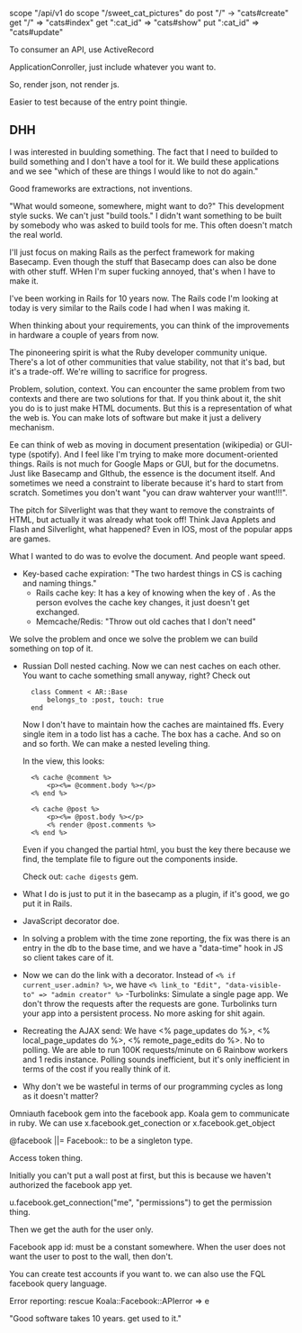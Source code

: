 
 scope "/api/v1 do
   scope "/sweet_cat_pictures" do
   post "/" -> "cats#create"
   get "/" => "cats#index"
   get ":cat_id" => "cats#show"
   put ":cat_id" => "cats#update"

To consumer an API, use ActiveRecord

ApplicationConroller, just include whatever you want to.

So, render json, not render js.

Easier to test because of the entry point thingie.



## DHH

I was interested in buulding something. The fact that I need to builded to build something and I don't have a tool for it. We build these applications and we see "which of these are things I would like to not do again."

Good frameworks are extractions, not inventions.

"What would someone, somewhere, might want to do?" This development style sucks. We can't just "build tools." I didn't want something to be built by somebody who was asked to build tools for me. This often doesn't match the real world.

I'll just focus on making Rails as the perfect framework for making Basecamp. Even though the stuff that Basecamp does can also be done with other stuff. WHen I'm super fucking annoyed, that's when I have to make it.

I've been working in Rails for 10 years now. The Rails code I'm looking at today is very similar to the Rails code I had when I was making it.

When thinking about your requirements, you can think of the improvements in hardware a couple of years from now.

The pinoneering spirit is what the Ruby developer community unique. There's a lot of other communities that value stability, not that it's bad, but it's a trade-off. We're willing to sacrifice for progress. 

Problem, solution, context. You can encounter the same problem from two contexts and there are two solutions for that. If you think about it, the shit you do is to just make HTML documents. But this is a representation of what the web is. You can make lots of software but make it just a delivery mechanism. 

Ee can think of web as moving in document presentation (wikipedia) or GUI-type (spotify). And I feel like I'm trying to make more document-oriented things. Rails is not much for Google Maps or GUI, but for the documetns. Just like Basecamp and GIthub, the essence is the document itself. And sometimes we need a constraint to liberate because it's hard to start from scratch. Sometimes you don't want "you can draw wahterver your want!!!".

The pitch for Silverlight was that they want to remove the constraints of HTML, but actually it was already what took off! Think Java Applets and Flash and Silverlight, what happened? Even in IOS, most of the popular apps are games.

What I wanted to do was to evolve the document. And people want speed.

- Key-based cache expiration: "The two hardest things in CS is caching and naming things."
	- Rails cache key: It has a key of knowing when the key of . As the person evolves the cache key changes, it just doesn't get exchanged.
	- Memcache/Redis: "Throw out old caches that I don't need"

We solve the problem and once we solve the problem we can build something on top of it.

- Russian Doll nested caching. Now we can nest caches on each other. You want to cache something small anyway, right? Check out

		class Comment < AR::Base
			belongs_to :post, touch: true
		end

	Now I don't have to maintain how the caches are maintained ffs. Every single item in a todo list has a cache. The box has a cache. And so on and so forth. We can make a nested leveling thing.

	In the view, this looks:

		<% cache @comment %>
			<p><%= @comment.body %></p>
		<% end %>

		<% cache @post %>
			<p><%= @post.body %></p>
			<% render @post.comments %>
		<% end %>

	Even if you changed the partial html, you bust the key there because we find, the template file to figure out the components inside.

	Check out: `cache digests` gem.

- What I do is just to put it in the basecamp as a plugin, if it's good, we go put it in Rails. 
- JavaScript decorator doe.
- In solving a problem with the time zone reporting, the fix was there is an entry in the db to the base time, and we have a "data-time" hook in JS so client takes care of it.
- Now we can do the link with a decorator. Instead of `<% if current_user.admin? %>`, we have `<% link_to "Edit", "data-visible-to" => "admin creator" %>`
-Turbolinks: Simulate a single page app. We don't throw the requests after the requests are gone. Turbolinks turn your app into a persistent process. No more asking for shit again.
- Recreating the AJAX send: We have <% page_updates do %>, <% local_page_updates do %>, <% remote_page_edits do %>. No to polling.  We are able to run 100K requests/minute on 6 Rainbow workers and 1 redis instance. Polling sounds inefficient, but it's only inefficient in terms of the cost if you really think of it.
- Why don't we be wasteful in terms of our programming cycles as long as it doesn't matter?


Omniauth facebook gem into the facebook app.
Koala gem to communicate in ruby. We can use x.facebook.get_conection or x.facebook.get_object

@facebook ||= Facebook:: to be a singleton type.

Access token thing.

Initially you can't put a wall post at first, but this is because we haven't authorized the facebook app yet.

u.facebook.get_connection("me", "permissions") to get the permission thing.

Then we get the auth for the user only. 

Facebook app id: must be a constant somewhere. When the user does not want the user to post to the wall, then don't.

You can create test accounts if you want to. we can also use the FQL facebook query language.

Error reporting: rescue Koala::Facebook::APIerror => e 



"Good software takes 10 years. get used to it."


























